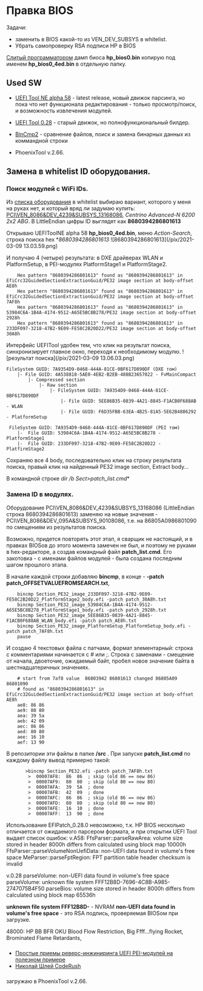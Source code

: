 # Правка BIOS

Задачи:
- заменить в BIOS какой-то из VEN_DEV_SUBSYS в whitelist. 
- Убрать самопроверку RSA подписи HP в BIOS



[Слитый программатором](get_bios_dump.md) дамп биоса **hp_bios0.bin** копирую под именем **hp_bios0_4ed.bin** в отдельную папку.


## Used SW

- [UEFI Tool NE alpha 58](https://github.com/LongSoft/UEFITool/releases/tag/A58) - latest release, новый движок парсинга, но пока что нет функционала редактирования - только просмотр/поиск, и возможность извлечения модулей.
- [UEFI Tool 0.28](https://github.com/LongSoft/UEFITool/releases/tag/0.28.0) - старый движок, но полнофункциональный билдер.
- [BinCmp2](https://sourceforge.net/projects/bincmp/files/bincmp2/bincmp%202.9.0/) - сравнение файлов, поиск и замена бинарных данных из коммандной строки


- PhoenixTool v.2.66.



## Замена в whitelist ID оборудования.

### Поиск модулей c WiFi IDs.

Из [списка оборудования](whitelist_equipment.md) в whitelist выбираю вариант, которого у меня на руках нет, и который вряд ли задумаю купить: [PCI\VEN_8086&DEV_4239&SUBSYS_13168086](http://driverslab.ru/devsearch/find.php?search=PCI%5CVEN_8086%26DEV_4239), *Centrino Advanced-N 6200 2x2 ABG*. В LittleEndian цифры ID выглядят как **8680394286801613**

Открываю UEFIToolNE alpha 58 **hp_bios0_4ed.bin**, меню *Action-Search*, строка поиска hex **8680394286801613*
![8680394286801613](/pix/2021-03-09 13.03.59.png)

И получаю 4 (четыре) результата: в DXE драйверах WLAN и PlatformSetup, в PEI-модулях PlatformStage1 и PlatformStage2.

		Hex pattern "8680394286801613" found as "8680394286801613" in EfiCrc32GuidedSectionExtractionGuid/PE32 image section at body-offset AE8h
		Hex pattern "8680394286801613" found as "8680394286801613" in EfiCrc32GuidedSectionExtractionGuid/PE32 image section at body-offset 7AF8h
		Hex pattern "8680394286801613" found as "8680394286801613" in 53984C6A-1B4A-4174-9512-A65E5BC8B278/PE32 image section at body-offset 2928h
		Hex pattern "8680394286801613" found as "8680394286801613" in 233DF097-3218-47B2-9E09-FE58C2B20D22/PE32 image section at body-offset 30A8h

Интерфейс UEFITool удобен тем, что клик на результат поиска, синхронизирует главное окно, переходя к необходимому модулю. 
![результат поиска](/pix/2021-03-09 13.06.03.png)

	FileSystem GUID: 7A9354D9-0468-444A-81CE-0BF617D890DF (DXE том)
		|- File GUID: 4A538818-5AE0-4EB2-B2EB-488B23657022 - FvMainCompact
			|- Compressed section
				|- Raw section
					|- FileSystem GUID: 7A9354D9-0468-444A-81CE-0BF617D890DF 
						|- File GUID: 5EE86B35-0839-4A21-8845-F1ACB0F688AB - WLAN
						|- File GUID: F6D35FBB-63EA-4B25-81A5-5E62B4886292 - PlatformSetup
					
	 FileSystem GUID: 7A9354D9-0468-444A-81CE-0BF617D890DF (PEI том)
		|-	File GUID: 53984C6A-1B4A-4174-9512-A65E5BC8B278 - PlatformStage1
		|-	File GUID: 233DF097-3218-47B2-9E09-FE58C2B20D22 - PlatfirmStage2
	
Сохраняю все 4 body, последовательно клик на строку результата поиска, правый клик на найденный PE32 image section, Extract body...

В командной строке **dir /b Sect*>patch_list.cmd**


### Замена ID в модулях.

Оборудование PCI\VEN_8086&DEV_4239&SUBSYS_13168086 (LittleEndian строка 8680394286801613) заменяю на новые значения - PCI\VEN_8086&DEV_095A&SUBSYS_90108086, т.е. на 86805A0986801090 по смещениям из результатов поиска.

Возможно, придется повторять этот этап, я сварщик не настоящий, и в правках BIOSов до этого момента замечен не был, и поэтому не руками в hex-редакторе, а создав командный файл **patch_list.cmd**. Его закотовка - с именами файлов модулей - была создана последним шагом прошлого этапа.

В начале каждой строки добавляю **bincmp**, в конце - **-patch patch_OFFSETVALUEFROMSEARCH.txt**, 

		bincmp Section_PE32_image_233DF097-3218-47B2-9E09-FE58C2B20D22_PlatformStage2_body.efi -patch patch_30A8h.txt
		bincmp Section_PE32_image_53984C6A-1B4A-4174-9512-A65E5BC8B278_PlatformStage1_body.efi -patch patch_2928h.txt
		bincmp Section_PE32_image_5EE86B35-0839-4A21-8845-F1ACB0F688AB_WLAN_body.efi -patch patch_AE8h.txt
		bincmp Section_PE32_image_PlatformSetup_PlatformSetup_body.efi -patch patch_7AF8h.txt
		pause

И создаю 4 текстовых файла с патчами, формат элементарный: строка с комментариями начинается с # или ;. Строка с заменами - смещение от начала, двоеточие, ожидаемый байт, пробел новое значение байта в шестнадцатеричных значениях.

		# start from 7af8 value  86803942 86801613 changed 86805A09 86801090 
		# found as "8680394286801613" in EfiCrc32GuidedSectionExtractionGuid/PE32 image section at body-offset AE8h
		ae8: 86 86
		ae9: 80 80
		aea: 39 5a
		aeb: 42 09
		aec: 86 86
		aed: 80 80
		aee: 16 10
		aef: 13 90


В репозитории эти файлы в папке **/src** . При запуске **patch_list.cmd** по каждому файлу вывод примерно такой:

		   >bincmp Section_PE32.efi -patch patch_7AF8h.txt
			>  00007AF8:  86  86  ; skip (old 86 == new 86)
			>  00007AF9:  80  80  ; skip (old 80 == new 80)
			>  00007AFA:  39  5A  ; done
			>  00007AFB:  42  09  ; done
			>  00007AFC:  86  86  ; skip (old 86 == new 86)
			>  00007AFD:  80  80  ; skip (old 80 == new 80)
			>  00007AFE:  16  10  ; done
			>  00007AFF:  13  90  ; done


Использование EFIPatch_0.28.0 невозможно, т.к. HP BIOS несколько отличается от ожидаемого парсером формата, и при открытии UEFI Tool выдает список ошибок:
v.A58:
FfsParser::parseRawArea: volume size stored in header 8000h differs from calculated using block map 10000h
FfsParser::parseVolumeNonUefiData: non-UEFI data found in volume's free space
MeParser::parseFptRegion: FPT partition table header checksum is invalid

v.0.28
parseVolume: non-UEFI data found in volume's free space
parseVolume: unknown file system FFF12B8D-7696-4C8B-A985-2747075B4F50
parseBios: volume size stored in header 8000h differs from calculated using block map 65536h

**unknown file system FFF12B8D-** - NVRAM
**non-UEFI data found in volume's free space** - это RSA подпись, проверяемая BIOSом при загрузке.

48000: HP BB BFR OKU
Blood Flow Restriction, Big Ffff...flying Rocket, Brominated Flame Retardants, 



###
- [Простые приемы реверс-инжиниринга UEFI PEI-модулей на полезном примере](https://habr.com/ru/post/249655/)
- [Николай Шлей CodeRush](https://habr.com/ru/users/CodeRush/)

###

 загружаю в PhoenixTool v.2.66.








					
 
 


##


##



##











